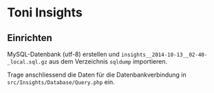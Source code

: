 # Toni Insights

## Einrichten

MySQL-Datenbank (utf-8) erstellen und `insights__2014-10-13__02-40-_local.sql.gz` aus dem Verzeichnis `sqldump` importieren.

Trage anschliessend die Daten für die Datenbankverbindung in `src/Insights/Database/Query.php` ein.
